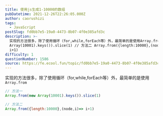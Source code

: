 ```yaml
---
title: 使用js生成1-10000的数组
pubDatetime: 2021-12-26T22:26:05.000Z
author: caorushizi
tags:
  - JavaScript
postSlug: fd0bb7e5-19a0-4473-8b07-4f0e385afd3c
description: >-
  实现的方法很多，除了使用循环（for,while,forEach等）外，最简单的是使用Array.from // 方法一 Array.from(new
  Array(10001).keys()).slice(1) // 方法二 Array.from({length:10000},(node,i)=>
  i+1) 
difficulty: 1
questionNumber: 1586
source: https://fe.ecool.fun/topic/fd0bb7e5-19a0-4473-8b07-4f0e385afd3c
---
```


实现的方法很多，除了使用循环（for,while,forEach等）外，最简单的是使用`Array.from`

```js
// 方法一
Array.from(new Array(10001).keys()).slice(1)

// 方法二
Array.from({length:10000},(node,i)=> i+1)
```
